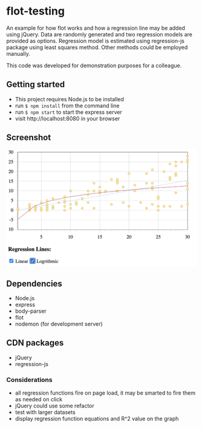 # flot-testing
An example for how flot works and how a regression line may be added using jQuery. Data are randomly generated and two regression models are provided as options. Regression model is estimated using regression-js package using least squares method. Other methods could be employed manually. 

This code was developed for demonstration purposes for a colleague. 

## Getting started
- This project requires Node.js to be installed
- run `$ npm install` from the command line 
- run `$ npm start` to start the express server
- visit http://localhost:8080 in your browser

## Screenshot
<img src='https://github.com/smalott16/flot-testing/blob/main/docs/Screen%20Shot%202021-12-20%20at%207.55.33%20PM.png?raw=true' alt='screenshot'
width='600px'>

## Dependencies
- Node.js
- express
- body-parser
- flot
- nodemon (for development server)

## CDN packages
- jQuery 
- regression-js 

### Considerations
- all regression functions fire on page load, it may be smarted to fire them as needed on click
- jQuery could use some refactor
- test with larger datasets
- display regression function equations and R^2 value on the graph
